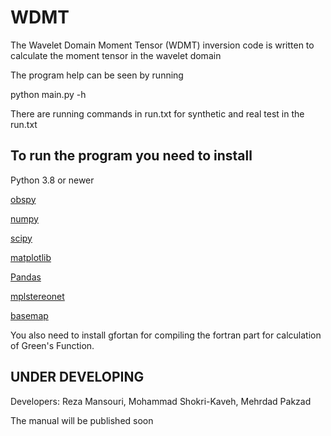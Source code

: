 # WDMT

The Wavelet Domain Moment Tensor (WDMT) inversion code is written to calculate the moment tensor in the wavelet domain

The program help can be seen by running

python main.py -h

There are running commands in run.txt for synthetic and real test in the run.txt

## To run the program you need to install

Python 3.8 or newer

[obspy](https://github.com/obspy/obspy) 

[numpy](https://numpy.org/)

[scipy](https://scipy.org/)

[matplotlib](https://matplotlib.org/)

[Pandas](https://pandas.pydata.org/)

[mplstereonet](https://pypi.org/project/mplstereonet/)

[basemap](https://matplotlib.org/basemap/)

You also need to install gfortan for compiling the fortran part for calculation of Green's Function.


## UNDER DEVELOPING
Developers: Reza Mansouri, Mohammad Shokri-Kaveh, Mehrdad Pakzad

The manual will be published soon
